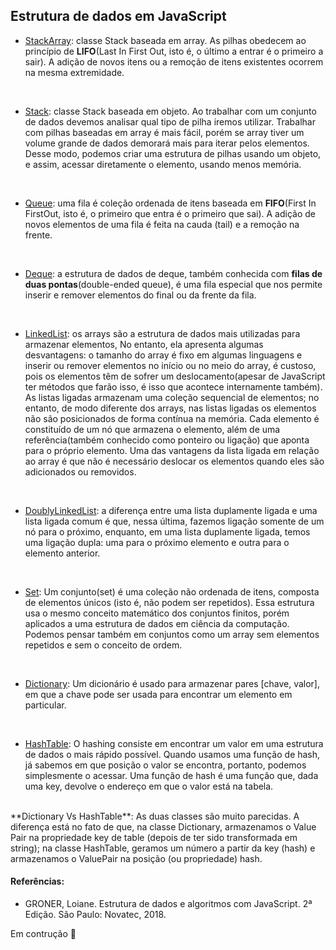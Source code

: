 ## Estrutura de dados em JavaScript

* [StackArray](https://github.com/cleosilva/estruturas-dados-javascript/blob/main/estruturas-dados/StackArray.js): classe Stack baseada em array. As pilhas obedecem ao princípio de **LIFO**(Last In First Out, isto é, o último a entrar é o primeiro a sair). A adição de novos itens ou a remoção de itens existentes ocorrem na mesma extremidade.
</br>

* [Stack](https://github.com/cleosilva/estruturas-dados-javascript/blob/main/estruturas-dados/Stack.js): classe Stack baseada em objeto. Ao trabalhar com um conjunto de dados devemos analisar qual tipo de pilha iremos utilizar. Trabalhar com pilhas baseadas em array é mais fácil, porém se array tiver um volume grande de dados demorará mais para iterar pelos elementos. Desse modo, podemos criar uma estrutura de pilhas usando um objeto, e assim, acessar diretamente o elemento, usando menos memória. 
</br>

* [Queue](https://github.com/cleosilva/estruturas-dados-javascript/blob/main/estruturas-dados/Queue.js): uma fila é coleção ordenada de itens baseada em **FIFO**(First In FirstOut, isto é, o primeiro que entra é o primeiro que sai). A adição de novos elementos de uma fila é feita na cauda (tail) e a remoção na frente.
</br>

* [Deque](https://github.com/cleosilva/estruturas-dados-javascript/blob/main/estruturas-dados/Deque.js): a estrutura de dados de deque, também conhecida com **filas de duas pontas**(double-ended queue), é uma fila especial que nos permite inserir e remover elementos do final ou da frente da fila.
</br>

* [LinkedList](https://github.com/cleosilva/estruturas-dados-javascript/blob/main/estruturas-dados/LinkedList.js): os arrays são a estrutura de dados mais utilizadas para armazenar elementos, No entanto, ela apresenta algumas desvantagens: o tamanho do array é fixo em algumas linguagens e inserir ou remover elementos no início ou no meio do array, é custoso, pois os elementos têm de sofrer um deslocamento(apesar de JavaScript ter métodos que farão isso, é isso que acontece internamente também). As listas ligadas armazenam uma coleção sequencial de elementos; no entanto, de modo diferente dos arrays, nas listas ligadas os elementos não são posicionados de forma contínua na memória. Cada elemento é constituído de um nó que armazena o elemento, além de uma referência(também conhecido como ponteiro ou ligação) que aponta para o próprio elemento. Uma das vantagens da lista ligada em relação ao array é que não é necessário deslocar os elementos quando eles são adicionados ou removidos.
</br>

* [DoublyLinkedList](https://github.com/cleosilva/estruturas-dados-javascript/blob/main/estruturas-dados/DoublyLinkedList.js): a diferença entre uma lista duplamente ligada e uma lista ligada comum é que, nessa última, fazemos ligação somente de um nó para o próximo, enquanto, em uma lista duplamente ligada, temos uma ligação dupla: uma para o próximo elemento e outra para o elemento anterior.
</br>

* [Set](https://github.com/cleosilva/estruturas-dados-javascript/blob/main/estruturas-dados/Set.js): Um conjunto(set) é uma coleção não ordenada de itens, composta de elementos únicos (isto é, não podem ser repetidos). Essa estrutura usa o mesmo conceito matemático dos conjuntos finitos, porém aplicados a uma estrutura de dados em ciência da computação. Podemos pensar também em conjuntos como um array sem elementos repetidos e sem o conceito de ordem.
</br>

* [Dictionary](https://github.com/cleosilva/estruturas-dados-javascript/blob/main/estruturas-dados/Dictionary.js): Um dicionário é usado para armazenar pares [chave, valor], em que a chave pode ser usada para encontrar um elemento em particular.
</br>

* [HashTable](https://github.com/cleosilva/estruturas-dados-javascript/blob/main/estruturas-dados/HashTable.js): O hashing consiste em encontrar um valor em uma estrutura de dados o mais rápido possível. Quando usamos uma função de hash, já sabemos em que posição o valor se encontra, portanto, podemos simplesmente o acessar. Uma função de hash é uma função que, dada uma key, devolve o endereço em que o valor está na tabela.
</br>
**Dictionary Vs HashTable**: As duas classes são muito parecidas. A diferença está no fato de que, na classe Dictionary, armazenamos o Value Pair na propriedade key de table (depois de ter sido transformada em string); na classe HashTable, geramos um número a partir da key (hash) e armazenamos o ValuePair na posição (ou propriedade) hash.
</br>



#### Referências:
* GRONER, Loiane. Estrutura de dados e algoritmos com JavaScript. 2ª Edição. São Paulo: Novatec, 2018.

Em contrução 🚧 


